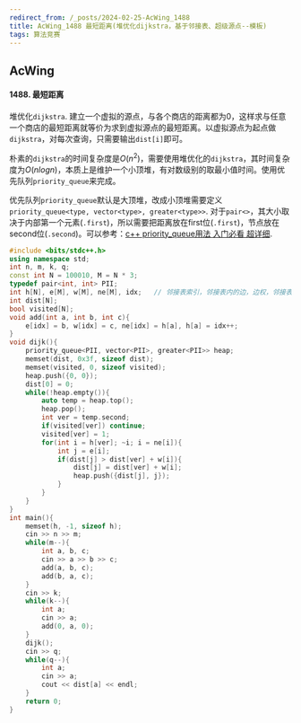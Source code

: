 ```yaml
---
redirect_from: /_posts/2024-02-25-AcWing_1488
title: AcWing_1488 最短距离(堆优化dijkstra，基于邻接表、超级源点--模板)
tags: 算法竞赛
---
```


## AcWing

#### 1488. 最短距离

堆优化`dijkstra`. 建立一个虚拟的源点，与各个商店的距离都为0，这样求与任意一个商店的最短距离就等价为求到虚拟源点的最短距离。以虚拟源点为起点做`dijkstra`，对每次查询，只需要输出`dist[i]`即可。

朴素的`dijkstra`的时间复杂度是$O(n^2)$，需要使用堆优化的`dijkstra`，其时间复杂度为$O(nlogn)$，本质上是维护一个小顶堆，有对数级别的取最小值时间。使用优先队列`priority_queue`来完成。

优先队列`priority_queue`默认是大顶堆，改成小顶堆需要定义`priority_queue<type, vector<type>, greater<type>>`. 对于`pair<>`，其大小取决于内部第一个元素(`.first`)，所以需要把距离放在first位(`.first`)，节点放在second位(`.second`)。可以参考：<a href='https://blog.csdn.net/weixin_52115456/article/details/127606811'>c++ priority_queue用法 入门必看 超详细</a>.

```cpp
#include <bits/stdc++.h>
using namespace std;
int n, m, k, q;
const int N = 100010, M = N * 3;
typedef pair<int, int> PII;
int h[N], e[M], w[M], ne[M], idx;   // 邻接表索引，邻接表内的边，边权，邻接表指针，索引变量
int dist[N];
bool visited[N];
void add(int a, int b, int c){
    e[idx] = b, w[idx] = c, ne[idx] = h[a], h[a] = idx++;
}
void dijk(){
    priority_queue<PII, vector<PII>, greater<PII>> heap;
    memset(dist, 0x3f, sizeof dist);
    memset(visited, 0, sizeof visited);
    heap.push({0, 0});
    dist[0] = 0;
    while(!heap.empty()){
        auto temp = heap.top();
        heap.pop();
        int ver = temp.second;
        if(visited[ver]) continue;
        visited[ver] = 1;
        for(int i = h[ver]; ~i; i = ne[i]){
            int j = e[i];
            if(dist[j] > dist[ver] + w[i]){
                dist[j] = dist[ver] + w[i];
                heap.push({dist[j], j});
            }
        }
    }
}
int main(){
    memset(h, -1, sizeof h);
    cin >> n >> m;
    while(m--){
        int a, b, c;
        cin >> a >> b >> c;
        add(a, b, c);
        add(b, a, c);
    }
    cin >> k;
    while(k--){
        int a;
        cin >> a;
        add(0, a, 0);
    }
    dijk();
    cin >> q;
    while(q--){
        int a;
        cin >> a;
        cout << dist[a] << endl;
    }
    return 0;
}
```
